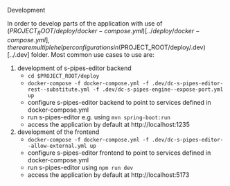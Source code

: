 Development

In order to develop parts of the application with use of ($PROJECT_ROOT/deploy/docker-compose.yml)[../deploy/docker-compose.yml], 
there are multiple helper configurations in ($PROJECT_ROOT/deploy/.dev)[../.dev] folder. Most common use cases to use are:

1. development of s-pipes-editor backend
   - `cd $PROJECT_ROOT/deploy`
   - `docker-compose -f docker-compose.yml -f .dev/dc-s-pipes-editor-rest--substitute.yml -f .dev/dc-s-pipes-engine--expose-port.yml up`
   - configure s-pipes-editor backend to point to services defined in docker-compose.yml
   - run s-pipes-editor e.g. using `mvn spring-boot:run`
   - access the application by default at http://localhost:1235
2. development of the frontend
   - `docker-compose -f docker-compose.yml -f .dev/dc-s-pipes-editor--allow-external.yml up`
   - configure s-pipes-editor frontend to point to services defined in docker-compose.yml
   - run s-pipes-editor using `npm run dev`
   - access the application by default at http://localhost:5173
